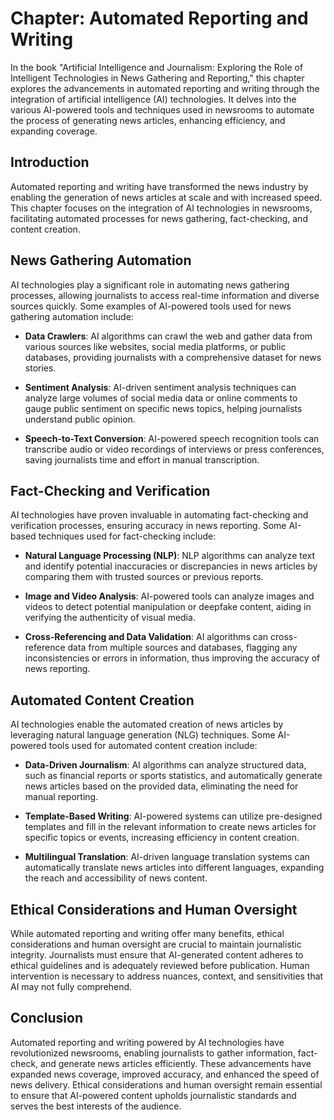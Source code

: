 Chapter: Automated Reporting and Writing
========================================

In the book "Artificial Intelligence and Journalism: Exploring the Role of Intelligent Technologies in News Gathering and Reporting," this chapter explores the advancements in automated reporting and writing through the integration of artificial intelligence (AI) technologies. It delves into the various AI-powered tools and techniques used in newsrooms to automate the process of generating news articles, enhancing efficiency, and expanding coverage.

Introduction
------------

Automated reporting and writing have transformed the news industry by enabling the generation of news articles at scale and with increased speed. This chapter focuses on the integration of AI technologies in newsrooms, facilitating automated processes for news gathering, fact-checking, and content creation.

News Gathering Automation
-------------------------

AI technologies play a significant role in automating news gathering processes, allowing journalists to access real-time information and diverse sources quickly. Some examples of AI-powered tools used for news gathering automation include:

* **Data Crawlers**: AI algorithms can crawl the web and gather data from various sources like websites, social media platforms, or public databases, providing journalists with a comprehensive dataset for news stories.

* **Sentiment Analysis**: AI-driven sentiment analysis techniques can analyze large volumes of social media data or online comments to gauge public sentiment on specific news topics, helping journalists understand public opinion.

* **Speech-to-Text Conversion**: AI-powered speech recognition tools can transcribe audio or video recordings of interviews or press conferences, saving journalists time and effort in manual transcription.

Fact-Checking and Verification
------------------------------

AI technologies have proven invaluable in automating fact-checking and verification processes, ensuring accuracy in news reporting. Some AI-based techniques used for fact-checking include:

* **Natural Language Processing (NLP)**: NLP algorithms can analyze text and identify potential inaccuracies or discrepancies in news articles by comparing them with trusted sources or previous reports.

* **Image and Video Analysis**: AI-powered tools can analyze images and videos to detect potential manipulation or deepfake content, aiding in verifying the authenticity of visual media.

* **Cross-Referencing and Data Validation**: AI algorithms can cross-reference data from multiple sources and databases, flagging any inconsistencies or errors in information, thus improving the accuracy of news reporting.

Automated Content Creation
--------------------------

AI technologies enable the automated creation of news articles by leveraging natural language generation (NLG) techniques. Some AI-powered tools used for automated content creation include:

* **Data-Driven Journalism**: AI algorithms can analyze structured data, such as financial reports or sports statistics, and automatically generate news articles based on the provided data, eliminating the need for manual reporting.

* **Template-Based Writing**: AI-powered systems can utilize pre-designed templates and fill in the relevant information to create news articles for specific topics or events, increasing efficiency in content creation.

* **Multilingual Translation**: AI-driven language translation systems can automatically translate news articles into different languages, expanding the reach and accessibility of news content.

Ethical Considerations and Human Oversight
------------------------------------------

While automated reporting and writing offer many benefits, ethical considerations and human oversight are crucial to maintain journalistic integrity. Journalists must ensure that AI-generated content adheres to ethical guidelines and is adequately reviewed before publication. Human intervention is necessary to address nuances, context, and sensitivities that AI may not fully comprehend.

Conclusion
----------

Automated reporting and writing powered by AI technologies have revolutionized newsrooms, enabling journalists to gather information, fact-check, and generate news articles efficiently. These advancements have expanded news coverage, improved accuracy, and enhanced the speed of news delivery. Ethical considerations and human oversight remain essential to ensure that AI-powered content upholds journalistic standards and serves the best interests of the audience.
